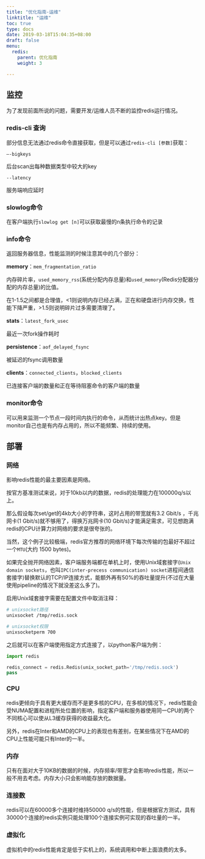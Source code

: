 ```yaml
---
title: "优化指南-运维"
linktitle: "运维"
toc: true
type: docs
date: 2019-03-18T15:04:35+08:00
draft: false
menu:
  redis:
    parent: 优化指南
    weight: 3

---
```


## 监控

为了发现前面所说的问题，需要开发/运维人员不断的监控redis运行情况。

### redis-cli 查询

部分信息无法通过redis命令直接获取，但是可以通过`redis-cli [参数]`获取：

`–-bigkeys`

后台scan出每种数据类型中较大的key

`--latency`

服务端响应延时

### slowlog命令

在客户端执行`slowlog get [n]`可以获取最慢的n条执行命令的记录

### info命令

返回服务器信息，性能监测的时候注意其中的几个部分：

**memory**：`mem_fragmentation_ratio`

内存碎片率，`used_memory_rss`(系统分配内存总量)和`used_memory`(Redis分配器分配的内存总量)的比值。

在1-1.5之间都是合理值，<1则说明内存已经占满，正在和硬盘进行内存交换，性能下降严重，>1.5则说明碎片过多需要清理了。

**stats**：`latest_fork_usec`

最近一次fork操作耗时

**persistence**：`aof_delayed_fsync`

被延迟的fsync调用数量

**clients**：`connected_clients`，`blocked_clients`

已连接客户端的数量和正在等待阻塞命令的客户端的数量

### monitor命令

可以用来监测一个节点一段时间内执行的命令，从而统计出热点key。但是monitor自己也是有内存占用的，所以不能频繁、持续的使用。

## 部署

### 网络

影响redis性能的最主要因素是网络。

按官方基准测试来说，对于10kb以内的数据，redis的处理能力在100000q/s以上。

那么假设每次set/get的4kb大小的字符串，这时占用的带宽就有3.2 Gbit/s ，千兆网卡(1 Gbit/s)就不够用了，得换万兆网卡(10 Gbit/s)才能满足需求，可见想跑满redis的CPU计算力对网络的要求是很夸张的。

当然，这个例子比较极端，redis官方推荐的网络环境下每次传输的包最好不超过一个`MTU`(大约 1500 bytes)。

如果完全抛开网络因素，客户端服务端都在单机上时，使用Unix域套接字(`Unix domain sockets`，也叫`IPC(inter-precess communication) socket`进程间通信套接字)替换默认的TCP/IP连接方式，能额外再有50%的吞吐量提升(不过在大量使用pipeline的情况下就没差这么多了)。

启用Unix域套接字需要在配置文件中取消注释：

```bash
# unixsocket路径
unixsocket /tmp/redis.sock

# unixsocket权限
unixsocketperm 700
```

之后就可以在客户端使用指定方式连接了，以python客户端为例：

```python
import redis

redis_connect = redis.Redis(unix_socket_path='/tmp/redis.sock')
pass
```

### CPU

redis更倾向于具有更大缓存而不是更多核的CPU，在多核的情况下，redis性能会受NUMA配置和进程所处位置的影响，指定客户端和服务器使用同一CPU的两个不同核心可以使从L3缓存获得的收益最大化。

另外，redis在Inter和AMD的CPU上的表现也有差别，在某些情况下在AMD的CPU上性能可能只有Inter的一半。

### 内存

只有在面对大于10KB的数据的时候，内存频率/带宽才会影响redis性能，所以一般不用去考虑。内存大小只会影响能存放的数据量。

### 连接数

redis可以在60000多个连接时维持50000 q/s的性能，但是根据官方测试，具有30000个连接的redis实例只能处理100个连接实例可实现的吞吐量的一半。

### 虚拟化

虚拟机中的redis性能肯定是低于实机上的，系统调用和中断上面浪费的太多。
